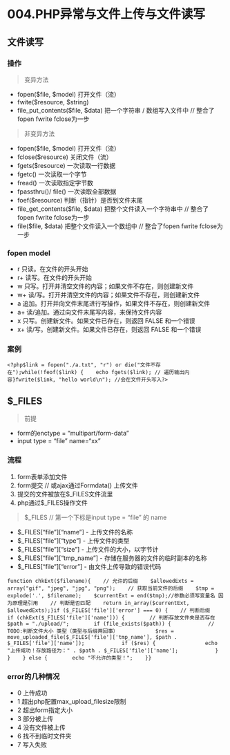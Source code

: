 # 004.PHP异常与文件上传与文件读写

## 文件读写

### 操作

> 变异方法

- fopen($file, $model) 打开文件（流）
- fwite($resource, $string)
- file_put_contents($file, $data) 把一个字符串 / 数组写入文件中 // 整合了fopen fwrite fclose为一步

> 非变异方法

- fopen($file, $model) 打开文件（流）
- fclose($resource) 关闭文件（流）
- fgets($resource) 一次读取一行数据
- fgetc() 一次读取一个字节
- fread() 一次读取指定字节数
- fpassthru()/ file() 一次读取全部数据
- foef($resource) 判断（指针）是否到文件末尾
- file_get_contents($file, $data) 把整个文件读入一个字符串中 // 整合了fopen fwrite fclose为一步
- file($file, $data) 把整个文件读入一个数组中 // 整合了fopen fwrite fclose为一步

### fopen model

- r 只读。在文件的开头开始
- r+ 读写。在文件的开头开始
- w 只写。打开并清空文件的内容；如果文件不存在，则创建新文件
- w+ 读/写。打开并清空文件的内容；如果文件不存在，则创建新文件
- a 追加。打开并向文件末尾进行写操作，如果文件不存在，则创建新文件
- a+ 读/追加。通过向文件末尾写内容，来保持文件内容
- x 只写。创建新文件。如果文件已存在，则返回 FALSE 和一个错误
- x+ 读/写。创建新文件。如果文件已存在，则返回 FALSE 和一个错误

### 案例

```
<?php$link = fopen("./a.txt", "r") or die("文件不存在");while(!feof($link) {    echo fgets($link); // 遍历输出内容}fwrite($link, "hello world\n"); //会在文件开头写入?>
```

## $_FILES

> 前提

- form的enctype = “multipart/form-data”
- input type = “file” name=“xx”

### 流程

1. form表单添加文件
2. form提交 // 或ajax通过Formdata() 上传文件
3. 提交的文件被放在$_FILES文件流里
4. php通过$_FILES操作文件

> $_FILES // 第一个下标是input type = “file” 的 name

- $_FILES[“file”][“name”] - 上传文件的名称
- $_FILES[“file”][“type”] - 上传文件的类型
- $_FILES[“file”][“size”] - 上传文件的大小，以字节计
- $_FILES[“file”][“tmp_name”] - 存储在服务器的文件的临时副本的名称
- $_FILES[“file”][“error”] - 由文件上传导致的错误代码

```
function chkExt($filename){    // 允许的后缀    $allowedExts = array("gif", "jpeg", "jpg", "png");    // 获取当前文件的后缀    $tmp = explode('.', $filename);    $currentExt = end($tmp);//参数必须写变量名 因为原理是引用    // 判断是否匹配    return in_array($currentExt, $allowedExts);}if ($_FILES['file']['error'] === 0) {    // 判断后缀    if (chkExt($_FILES['file']['name'])) {        // 判断存放文件夹是否存在        $path = "./upload/";        if (file_exists($path)) {            //  TODO:判断文件大小 类型（类型与后缀两回事）            $res = move_uploaded_file($_FILES['file']['tmp_name'], $path . $_FILES['file']['name']);            if ($res) {                echo "上传成功！存放路径为：" . $path . $_FILES['file']['name'];            }        }    } else {        echo "不允许的类型！";    }}
```

### error的几种情况

- 0 上传成功
- 1 超出php配置max_upload_filesize限制
- 2 超出form指定大小
- 3 部分被上传
- 4 没有文件被上传
- 6 找不到临时文件夹
- 7 写入失败